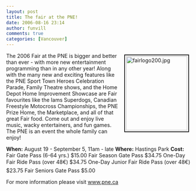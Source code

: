 ```yaml
---
layout: post
title: The fair at the PNE!
date: 2006-08-16 23:14
author: funvill
comments: true
categories: [Vancouver]
---
```

<a href="http://blog.abluestar.com/public/uploads/2006/07/fairlogo200.jpg" rel="lightbox"><img src="http://blog.abluestar.com/public/uploads/2006/07/.thumbs/.fairlogo200.jpg" alt="fairlogo200.jpg" title="fairlogo200.jpg" style="margin: 5px 10px; padding: 3px" align="right" border="2" height="200" width="165" /></a>

The 2006 Fair at the PNE is bigger and better than ever - with more new entertainment programming than in any other year! Along with the many new and exciting features like the PNE Sport Town Heroes Celebration Parade, Family Theatre shows, and the Home Depot Home Improvement Showcase are Fair favourites like the Iams Superdogs, Canadian Freestyle Motocross Championships, the PNE Prize Home, the Marketplace, and all of that great Fair food. Come out and enjoy live music, wacky entertainers, and fun games. The PNE is an event the whole family can enjoy!

<strong>When:</strong> August 19 - September 5, 11am - late
<strong>Where:</strong> Hastings Park
<strong>Cost:</strong>
Fair Gate Pass (6-64 yrs.) $15.00
Fair Season Gate Pass $34.75
One-Day Fair Ride Pass (over 48€) $34.75
One-Day Junior Fair Ride Pass (over 48€) $23.75
Fair Seniors Gate Pass $5.00

For more information please visit
<a href="http://www.pne.ca">www.pne.ca</a>
